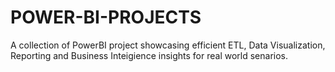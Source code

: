 # POWER-BI-PROJECTS
A collection of PowerBI project showcasing efficient ETL, Data Visualization, Reporting and Business Inteigience insights for real world senarios.
